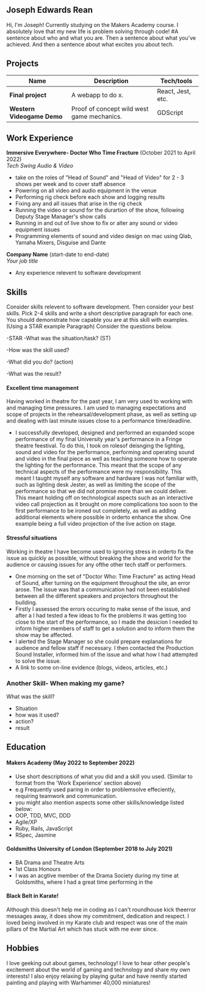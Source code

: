 ## Joseph Edwards Rean


Hi, I'm Joseph! Currently studying on the Makers Academy course. I absolutely love that my new life is problem solving through code!
#A sentence about who and what you are. Then a sentence about what you've achieved. And then a sentence about what excites you about tech.

## Projects

| Name                         | Description       | Tech/tools        |
| ---------------------------- | ----------------- | ----------------- |
| **Final project**            | A webapp to do x. | React, Jest, etc. |
| **Western Videogame Demo** | Proof of concept wild west game mechanics. | GDScript              |

## Work Experience

**Immersive Everywhere- Doctor Who Time Fracture** (October 2021 to April 2022)  
_Tech Swing Audio & Video_

- take on the roles of "Head of Sound" and "Head of Video" for 2 - 3 shows per week and to cover staff absence
- Powering on all video and audio equipment in the venue
- Performing rig check before each show and logging results
- Fixing any and all issues that arise in the rig check
- Running the video or sound for the durartion of the show, following Deputy Stage Manager's show calls
- Running in and out of live show to fix or alter any sound or video equipment issues
- Programming elements of sound and video design on mac using Qlab, Yamaha Mixers, Disguise and Dante

**Company Name** (start-date to end-date)  
_Your job title_

- Any experience relevent to software development

## Skills

Consider skills relevent to software development. Then consider your best skills. Pick 2-4 skills and write a short descriptive paragraph for each one. You should demonstrate how capable you are at this skill with examples.
(Using a STAR example Paragraph) Consider the questions below.

-STAR
-What was the situation/task? (ST)

-How was the skill used?

-What did you do? (action)

-What was the result?


#### Excellent time management

Having worked in theatre for the past year, I am very used to working with and managing time pressures. I am used to managing expectations and scope of projects in the rehearsal/development phase, as well as setting up and dealing with last minute issues close to a performance time/deadline.

- I successfully developed, designed and performed an expanded scope performance of my final University year's performance in a Fringe theatre feestival. To do this, I took on rolesof deisnging the lighting, sound and video for the performance, performing and operating sound and video in the final piece as well as teaching someone how to operate the lighting for the performance. This meant that the scope of any technical aspects of the performance were my responsibility. This meant I taught myself any software and hardware I was not familiar with, such as lighting desk Jester, as well as limiting the scope of the performance so that we did not promise more than we could deliver. This meant holding off on technological aspects such as an interactive video call projection as it brought on more complications too soon to the first performance to be ironed out completely, as well as adding additional elements where possible in orderto enhance the show. One example being a full video projection of the live action on stage.


#### Stressful situations

Working in theatre I have become used to ignoring stress in orderto fix the issue as quickly as possible, without breaking the show and world for the audience or causing issues for any ofthe other tech staff or performers.

- One morning on the set of "Doctor Who: Time Fracture" as acting Head of Sound, after turning on the equipment throughout the site, an error arose. The issue was that a communication had not been established between all the different speakers and projectors throughout the building.
- Firstly I assessed the errors occuring to make sense of the issue, and after a I had tested a few ideas to fix the problems it was getting too close to the start of the performance, so I made the desicion I needed to inform higher members of staff to get a solution and to inform them the show may be affected.
- I alerted the Stage Manager so she could prepare explanations for audience and fellow staff if necessary. I then contacted the Production Sound Installer, informed him of the issue and what how I had attempted to solve the issue.
- A link to some on-line evidence (blogs, videos, articles, etc.)


### Another Skill- When making my game?

What was the skill?
- Situation
- how was it used?
- action?
- result

## Education

#### Makers Academy (May 2022 to September 2022)
- Use short descriptions of what you did and a skill you used. (Similar to format from the 'Work Experience' section above)
- e.g Frequently used paring in order to problemsolve effeciently, requiring teamwork and communication.
- you might also mention aspects some other skills/knowledge listed below: 
- OOP, TDD, MVC, DDD
- Agile/XP
- Ruby, Rails, JavaScript
- RSpec, Jasmine

#### Goldsmiths University of London (September 2018 to July 2021)

- BA Drama and Theatre Arts
- 1st Class Honours
- I was an acgtive member of the Drama Society during my time at Goldsmiths, where I had a great time performing in the 

#### Black Belt in Karate!

Although this doesn't help me in coding as I can't roundhouse kick theerror messages away, it does show my commitment, dedication and respect. I loved being involved in my Karate club and respect was one of the main pillars of the Martial Art which has stuck with me ever since.

## Hobbies

I love geeking out about games, technology! I love to hear other people's excitement about the world of gaming and technology and share my own interests! I also enjoy relaxing by playing guitar and have reently started painting and playing with Warhammer 40,000 miniatures!

